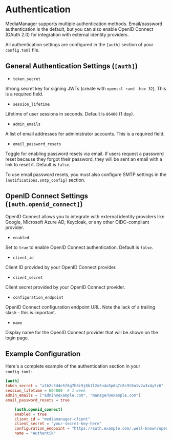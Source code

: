 # Authentication

MediaManager supports multiple authentication methods. Email/password authentication is the default, but you can also enable OpenID Connect (OAuth 2.0) for integration with external identity providers.

All authentication settings are configured in the `[auth]` section of your `config.toml` file.

## General Authentication Settings (`[auth]`)

- `token_secret`

Strong secret key for signing JWTs (create with `openssl rand -hex 32`). This is a required field.

- `session_lifetime`

Lifetime of user sessions in seconds. Default is `86400` (1 day).

- `admin_emails`

A list of email addresses for administrator accounts. This is a required field.

- `email_password_resets`

Toggle for enabling password resets via email. If users request a password reset because they forgot their password, they will be sent an email with a link to reset it. Default is `false`.

<note>
    To use email password resets, you must also configure SMTP settings in the <code>[notifications.smtp_config]</code> section.
</note>

## OpenID Connect Settings (`[auth.openid_connect]`)

OpenID Connect allows you to integrate with external identity providers like Google, Microsoft Azure AD, Keycloak, or any other OIDC-compliant provider.

- `enabled`

Set to `true` to enable OpenID Connect authentication. Default is `false`.

- `client_id`

Client ID provided by your OpenID Connect provider.

- `client_secret`

Client secret provided by your OpenID Connect provider.

- `configuration_endpoint`

OpenID Connect configuration endpoint URL. Note the lack of a trailing slash - this is important.

- `name`

Display name for the OpenID Connect provider that will be shown on the login page.

## Example Configuration

Here's a complete example of the authentication section in your `config.toml`:

```toml
[auth]
token_secret = "a1b2c3d4e5f6g7h8i9j0k1l2m3n4o5p6q7r8s9t0u1v2w3x4y5z6"
session_lifetime = 604800  # 1 week
admin_emails = ["admin@example.com", "manager@example.com"]
email_password_resets = true

    [auth.openid_connect]
    enabled = true
    client_id = "mediamanager-client"
    client_secret = "your-secret-key-here"
    configuration_endpoint = "https://auth.example.com/.well-known/openid-configuration"
    name = "Authentik"
```
